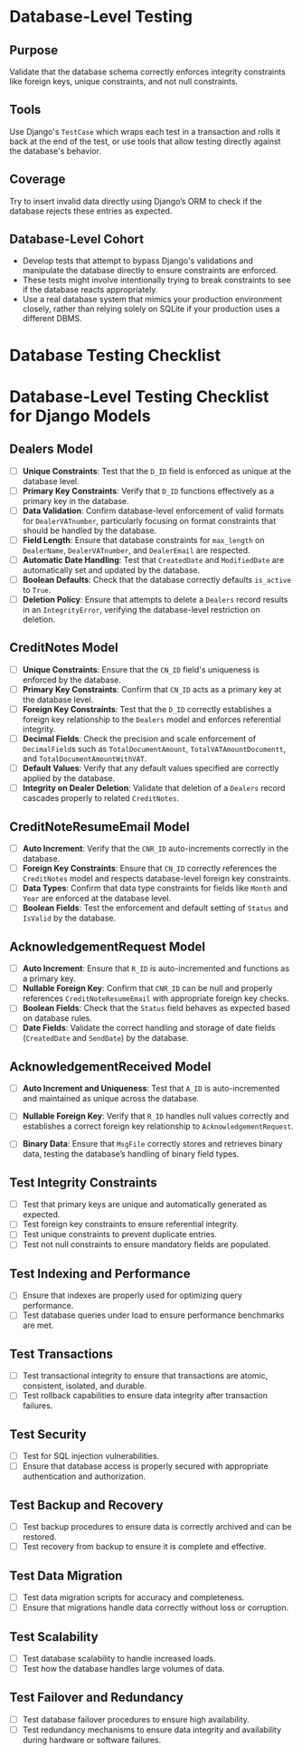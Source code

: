 # Database-Level Testing

## Purpose
Validate that the database schema correctly enforces integrity constraints like foreign keys, unique constraints, and not null constraints.

## Tools
Use Django's `TestCase` which wraps each test in a transaction and rolls it back at the end of the test, or use tools that allow testing directly against the database's behavior.

## Coverage
Try to insert invalid data directly using Django’s ORM to check if the database rejects these entries as expected.

## Database-Level Cohort

- Develop tests that attempt to bypass Django's validations and manipulate the database directly to ensure constraints are enforced.
- These tests might involve intentionally trying to break constraints to see if the database reacts appropriately.
- Use a real database system that mimics your production environment closely, rather than relying solely on SQLite if your production uses a different DBMS.

# Database Testing Checklist

# Database-Level Testing Checklist for Django Models

## Dealers Model
- [ ] **Unique Constraints**: Test that the `D_ID` field is enforced as unique at the database level.
- [ ] **Primary Key Constraints**: Verify that `D_ID` functions effectively as a primary key in the database.
- [ ] **Data Validation**: Confirm database-level enforcement of valid formats for `DealerVATnumber`, particularly focusing on format constraints that should be handled by the database.
- [ ] **Field Length**: Ensure that database constraints for `max_length` on `DealerName`, `DealerVATnumber`, and `DealerEmail` are respected.
- [ ] **Automatic Date Handling**: Test that `CreatedDate` and `ModifiedDate` are automatically set and updated by the database.
- [ ] **Boolean Defaults**: Check that the database correctly defaults `is_active` to `True`.
- [ ] **Deletion Policy**: Ensure that attempts to delete a `Dealers` record results in an `IntegrityError`, verifying the database-level restriction on deletion.

## CreditNotes Model
- [ ] **Unique Constraints**: Ensure that the `CN_ID` field's uniqueness is enforced by the database.
- [ ] **Primary Key Constraints**: Confirm that `CN_ID` acts as a primary key at the database level.
- [ ] **Foreign Key Constraints**: Test that the `D_ID` correctly establishes a foreign key relationship to the `Dealers` model and enforces referential integrity.
- [ ] **Decimal Fields**: Check the precision and scale enforcement of `DecimalField`s such as `TotalDocumentAmount`, `TotalVATAmountDocumentt`, and `TotalDocumentAmountWithVAT`.
- [ ] **Default Values**: Verify that any default values specified are correctly applied by the database.
- [ ] **Integrity on Dealer Deletion**: Validate that deletion of a `Dealers` record cascades properly to related `CreditNotes`.

## CreditNoteResumeEmail Model
- [ ] **Auto Increment**: Verify that the `CNR_ID` auto-increments correctly in the database.
- [ ] **Foreign Key Constraints**: Ensure that `CN_ID` correctly references the `CreditNotes` model and respects database-level foreign key constraints.
- [ ] **Data Types**: Confirm that data type constraints for fields like `Month` and `Year` are enforced at the database level.
- [ ] **Boolean Fields**: Test the enforcement and default setting of `Status` and `IsValid` by the database.

## AcknowledgementRequest Model
- [ ] **Auto Increment**: Ensure that `R_ID` is auto-incremented and functions as a primary key.
- [ ] **Nullable Foreign Key**: Confirm that `CNR_ID` can be null and properly references `CreditNoteResumeEmail` with appropriate foreign key checks.
- [ ] **Boolean Fields**: Check that the `Status` field behaves as expected based on database rules.
- [ ] **Date Fields**: Validate the correct handling and storage of date fields (`CreatedDate` and `SendDate`) by the database.

## AcknowledgementReceived Model
- [ ] **Auto Increment and Uniqueness**: Test that `A_ID` is auto-incremented and maintained as unique across the database.
- [ ] **Nullable Foreign Key**: Verify that `R_ID` handles null values correctly and establishes a correct foreign key relationship to `AcknowledgementRequest`.
- [ ] **Binary Data**: Ensure that `MsgFile` correctly stores and retrieves binary data, testing the database’s handling of binary field types.


## Test Integrity Constraints
- [ ] Test that primary keys are unique and automatically generated as expected.
- [ ] Test foreign key constraints to ensure referential integrity.
- [ ] Test unique constraints to prevent duplicate entries.
- [ ] Test not null constraints to ensure mandatory fields are populated.

## Test Indexing and Performance
- [ ] Ensure that indexes are properly used for optimizing query performance.
- [ ] Test database queries under load to ensure performance benchmarks are met.

## Test Transactions
- [ ] Test transactional integrity to ensure that transactions are atomic, consistent, isolated, and durable.
- [ ] Test rollback capabilities to ensure data integrity after transaction failures.

## Test Security
- [ ] Test for SQL injection vulnerabilities.
- [ ] Ensure that database access is properly secured with appropriate authentication and authorization.

## Test Backup and Recovery
- [ ] Test backup procedures to ensure data is correctly archived and can be restored.
- [ ] Test recovery from backup to ensure it is complete and effective.

## Test Data Migration
- [ ] Test data migration scripts for accuracy and completeness.
- [ ] Ensure that migrations handle data correctly without loss or corruption.

## Test Scalability
- [ ] Test database scalability to handle increased loads.
- [ ] Test how the database handles large volumes of data.

## Test Failover and Redundancy
- [ ] Test database failover procedures to ensure high availability.
- [ ] Test redundancy mechanisms to ensure data integrity and availability during hardware or software failures.
